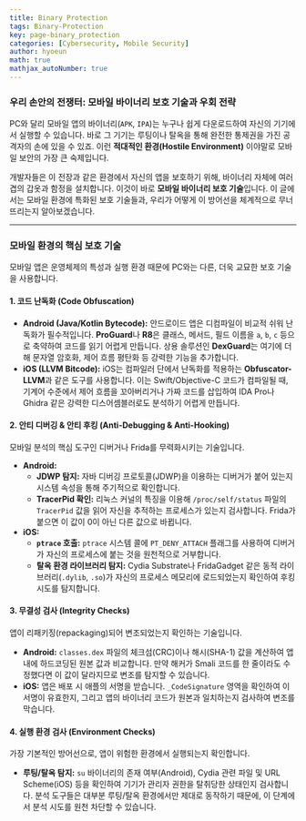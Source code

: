 ```yaml
---
title: Binary Protection
tags: Binary-Protection
key: page-binary_protection
categories: [Cybersecurity, Mobile Security]
author: hyoeun
math: true
mathjax_autoNumber: true
---
```


### 우리 손안의 전쟁터: 모바일 바이너리 보호 기술과 우회 전략

PC와 달리 모바일 앱의 바이너리(`APK`, `IPA`)는 누구나 쉽게 다운로드하여 자신의 기기에서 실행할 수 있습니다. 바로 그 기기는 루팅이나 탈옥을 통해 완전한 통제권을 가진 공격자의 손에 있을 수 있죠. 이런 **적대적인 환경(Hostile Environment)** 이야말로 모바일 보안의 가장 큰 숙제입니다.

개발자들은 이 전장과 같은 환경에서 자신의 앱을 보호하기 위해, 바이너리 자체에 여러 겹의 갑옷과 함정을 설치합니다. 이것이 바로 **모바일 바이너리 보호 기술**입니다. 이 글에서는 모바일 환경에 특화된 보호 기술들과, 우리가 어떻게 이 방어선을 체계적으로 무너뜨리는지 알아보겠습니다.

---

### 모바일 환경의 핵심 보호 기술

모바일 앱은 운영체제의 특성과 실행 환경 때문에 PC와는 다른, 더욱 교묘한 보호 기술을 사용합니다.

#### **1. 코드 난독화 (Code Obfuscation)**

* **Android (Java/Kotlin Bytecode):** 안드로이드 앱은 디컴파일이 비교적 쉬워 난독화가 필수적입니다. **ProGuard**나 **R8**은 클래스, 메서드, 필드 이름을 `a`, `b`, `c` 등으로 축약하여 코드를 읽기 어렵게 만듭니다. 상용 솔루션인 **DexGuard**는 여기에 더해 문자열 암호화, 제어 흐름 평탄화 등 강력한 기능을 추가합니다.
* **iOS (LLVM Bitcode):** iOS는 컴파일러 단에서 난독화를 적용하는 **Obfuscator-LLVM**과 같은 도구를 사용합니다. 이는 Swift/Objective-C 코드가 컴파일될 때, 기계어 수준에서 제어 흐름을 꼬아버리거나 가짜 코드를 삽입하여 IDA Pro나 Ghidra 같은 강력한 디스어셈블러로도 분석하기 어렵게 만듭니다.

#### **2. 안티 디버깅 & 안티 후킹 (Anti-Debugging & Anti-Hooking)**

모바일 분석의 핵심 도구인 디버거나 Frida를 무력화시키는 기술입니다.

* **Android:**
    * **JDWP 탐지:** 자바 디버깅 프로토콜(JDWP)을 이용하는 디버거가 붙어 있는지 시스템 속성을 통해 주기적으로 확인합니다.
    * **TracerPid 확인:** 리눅스 커널의 특징을 이용해 `/proc/self/status` 파일의 `TracerPid` 값을 읽어 자신을 추적하는 프로세스가 있는지 검사합니다. Frida가 붙으면 이 값이 0이 아닌 다른 값으로 바뀝니다.
* **iOS:**
    * **`ptrace` 호출:** `ptrace` 시스템 콜에 `PT_DENY_ATTACH` 플래그를 사용하여 디버거가 자신의 프로세스에 붙는 것을 원천적으로 거부합니다.
    * **탈옥 환경 라이브러리 탐지:** Cydia Substrate나 FridaGadget 같은 동적 라이브러리(`.dylib`, `.so`)가 자신의 프로세스 메모리에 로드되었는지 확인하여 후킹 시도를 탐지합니다.

#### **3. 무결성 검사 (Integrity Checks)**

앱이 리패키징(repackaging)되어 변조되었는지 확인하는 기술입니다.

* **Android:** `classes.dex` 파일의 체크섬(CRC)이나 해시(SHA-1) 값을 계산하여 앱 내에 하드코딩된 원본 값과 비교합니다. 만약 해커가 Smali 코드를 한 줄이라도 수정했다면 이 값이 달라지므로 변조를 탐지할 수 있습니다.
* **iOS:** 앱은 배포 시 애플의 서명을 받습니다. `_CodeSignature` 영역을 확인하여 이 서명이 유효한지, 그리고 앱의 바이너리 코드가 원본과 일치하는지 검사하여 변조를 막습니다.

#### **4. 실행 환경 검사 (Environment Checks)**

가장 기본적인 방어선으로, 앱이 위험한 환경에서 실행되는지 확인합니다.

* **루팅/탈옥 탐지:** `su` 바이너리의 존재 여부(Android), Cydia 관련 파일 및 URL Scheme(iOS) 등을 확인하여 기기가 관리자 권한을 탈취당한 상태인지 검사합니다. 분석 도구들은 대부분 루팅/탈옥 환경에서만 제대로 동작하기 때문에, 이 단계에서 분석 시도를 원천 차단할 수 있습니다.